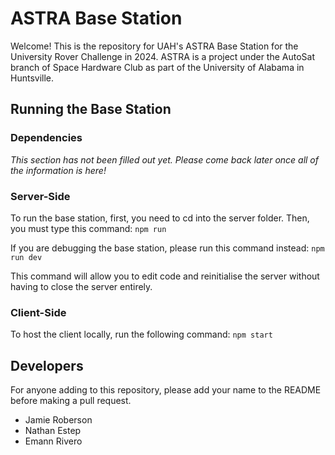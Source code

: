 # ASTRA Base Station
Welcome! This is the repository for UAH's ASTRA Base Station for the University Rover Challenge in 2024.
ASTRA is a project under the AutoSat branch of Space Hardware Club as part of the University of Alabama in Huntsville.

## Running the Base Station
### Dependencies
*This section has not been filled out yet. Please come back later once all of the information is here!*

### Server-Side
To run the base station, first, you need to cd into the server folder. Then, you must type this command:
```npm run```

If you are debugging the base station, please run this command instead:
```npm run dev```

This command will allow you to edit code and reinitialise the server without having to close the server entirely.

### Client-Side
To host the client locally, run the following command:
```npm start```

## Developers
For anyone adding to this repository, please add your name to the README before making a pull request.
- Jamie Roberson
- Nathan Estep
- Emann Rivero